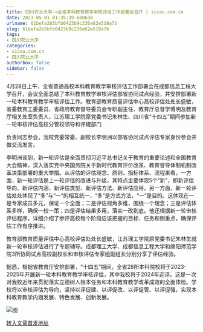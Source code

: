 ```yaml
---
title: 四川农业大学->全省本科教育教学审核评估工作部署会召开 | sicau.com.cn
date: 2023-05-01 01:35:39.688638
urlname: 61befa2b5bfb0423b9c236e62e510a7b
slug: 61befa2b5bfb0423b9c236e62e510a7b
tags: 
- 四川农业大学
categories:
- sicau.com.cn
- 四川农业大学
authorbox: false
sidebar: false
---
```

4月28日上午，全省普通高校本科教育教学审核评估工作部署会在成都信息工程大学召开，会议全面总结了本科教育教学审核评估部省协同试点经验，并安排部署新一轮本科教育教学审核评估工作。教育部教育质量评估中心高校评估处处长盛敏，省委教育工委委员、省政府教育督导委员会专职副主任、教育厅总督学傅明及教育厅相关处室负责人，江苏理工学院原党委书记朱林生、四川省“十四五”期间参加新一轮审核评估高校分管校领导和评建部门
<!--more-->
负责同志参会，我校党委常委、副校长李明洲以部省协同试点评估专家身份参会并做交流发言。

李明洲谈到，新一轮评估是全面贯彻习近平总书记关于教育的重要论述和全国教育大会精神，深入落实党中央国务院关于新时代教育评价改革、教育督导体制机制改革决策部署的重大举措。从评估的评估理念、原则、指标体系、流程来看，一方面，新一轮评估是上一轮评估的改进与升级，其特点主要体现5个“新”，即新评估导向、新评估内涵、新评估类型、新评估方法、新评估应用。另一方面，新一轮评估处处体现了“多”与“一”的相互统一，“多”是方式方法，“一”是目的。这体现在一是专家成员多元，保证一个全面；二是评估视角多维，围绕一个理念；三是评估体系多样，确保一校一策；四是评估结果多用，落实一改到底。他还根据新一轮审核评估程序，详细介绍了参评高校每个阶段应该把握的目标、任务和侧重点，确保评估工作有序推进。

教育部教育质量评估中心高校评估处处长盛敏，江苏理工学院原党委书记朱林生就新一轮审核评估进行了专题辅导。成都理工大学、成都信息工程大学和绵阳师范学院3所协同试点高校副校长和审核评估专家组副组长分别分享了评估经验。

据悉，根据省教育厅安排部署，“十四五”期间，全省28所本科院校将于2023-2025年开展新一轮本科教育教学审核评估，其中我校将于2024年迎评。这是一次对我校近年来贯彻落实立德树人根本任务和本科教育教学改革成效的全面体检。学校将以审核评估为导向，坚持以评促建、以评促改、以评促管、以评促强，实现本科教育教学内涵发展、特色发展、创新发展。

![图](https://news.sicau.edu.cn/__local/E/7F/77/60B440364F098337FFC70CEF73A_7A352A87_1155D3.png)

[转入文章首发地址](https://news.sicau.edu.cn/info/1078/72034.htm)